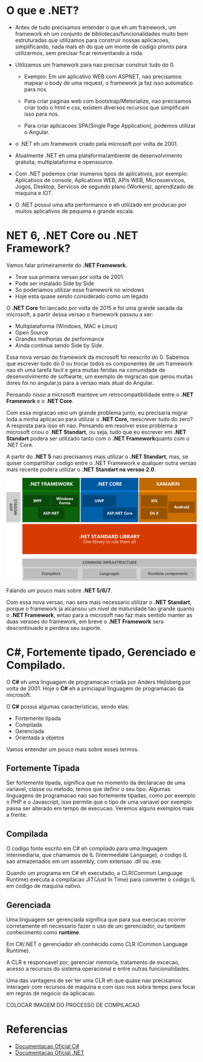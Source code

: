 # O que e .NET?

- Antes de tudo precisamos entender o que eh um framework, um framework eh um conjunto de bibliotecas/funcionalidades muito bem estruturadas que utilizamos para construir nossas aplicacoes, simplificando, nada mais eh do que um monte de codigo pronto para utilizarmos, sem precisar ficar reinventando a roda.

- Utilizamos um framework para nao precisar construir tudo do 0.

  - Exemplo: Em um aplicativo WEB com ASPNET, nao precisamos mapear o body de uma request, o framework ja faz isso automatico para nos.

  - Para criar paginas web com bootstrap/Meterialize, nao precisamos criar todo o html e css, existem diversos recursos que simplificam isso para nos.

  - Para criar aplicacoes SPA(Single Page Application), podemos utilizar o Angular.

- o .NET eh um framework criado pela microsoft por volta de 2001.

- Atualmente .NET eh uma plataforma/ambiente de desenvolvimento gratuita, multiplataforma e opensource.

- Com .NET podemos criar inumeros tipos de aplicativos, por exemplo: Aplicativos de console, Aplicativos WEB, APIs WEB, Microsservicos, Jogos, Desktop, Servicos de segundo plano (Workers), aprendizado de maquina e IOT.

- O .NET possui uma alta performance e eh utilizado em producao por muitos aplicativos de pequena e grande escala.

# NET 6, .NET Core ou .NET Framework?

Vamos falar primeiramente do **.NET Framework.**

- Teve sua primeira versao por volta de 2001.
- Pode ser instalado Side by Side
- So poderiamos utilizar esse framework no windows
- Hoje esta quase sendo considerado como um legado

O **.NET Core** foi lancado por volta de 2015 e foi uma grande sacada da microsoft, a partir dessa versao o framework passou a ser:

- Multiplataforma (Windows, MAC e Linux)
- Open Source
- Grandes melhorias de performance
- Ainda continua sendo Side by Side.

Essa nova versao do framework da microsoft foi reescrito do 0. Sabemos que escrever tudo do 0 ou trocar todos os componentes de um framework nao eh uma tarefa facil e gera muitas feridas na comunidade de desenvolvimento de softwarte, um exemplo de migracao que gerou muitas dores foi no angular.js para a versao mais atual do Angular.

Pensando nisso a microsoft manteve um retrocompatibilidade entre o **.NET Framework** e o .**NET Core**.

Com essa migracao veio um grande problema junto, eu precisaria migrar toda a minha aplicacao para utilizar o **.NET Core,** reescrever tudo do zero? A resposta para isso eh nao. Pensando em resolver esse problema a microsoft criou o .**NET Standart**, ou seja, tudo que eu escrever em **.NET Standart** podera ser utilizado tanto com o **.NET Framework**quanto com o .NET Core.

A partir do **.NET 5** nao precisamos mais utilizar o **.NET Standart**, mas, se quiser compartilhar codigo entre o .NET Framework e qualquer outra versao mais recente podera utilizar o **.NET Standart na versao 2.0**.

![Dotnet Standart](./imagens/platforms-netstandard.png)

Falando um pouco mais sobre **.NET 5/6/7**.

Com essa nova versao, nao sera mais necessario utilizar o **.NET Standart**, porque o framework ja alcansou um nivel de maturidade tao grande quanto o **.NET Framework**, entao para a microsoft nao faz mais sentido manter as duas versoes do framework, em breve o **.NET Framework** sera descontinuado e perdera seu suporte.

# C#, Fortemente tipado, Gerenciado e Compilado.

O **C#** eh uma linguagem de programacao criada por Anders Hejlsberg por volta de 2001. Hoje o **C#** eh a princiapal linguagem de programacao da microsoft.

O **C#** possui algumas caracteristicas, sendo elas:

- Fortemente tipada
- Compilada
- Gerenciada
- Orientada a objetos

Vamos entender um pouco mais sobre esses termos.

## Fortemente Tipada

Ser fortemente tipada, significa que no momento da declaracao de uma variavel, classe ou metodo, temos que definir o seu tipo. Algumas linguagens de programacao nao sao fortemente tipadas, como por exemplo o PHP e o Javascript, isso permite que o tipo de uma variavel por exemplo passa ser alterado em tempo de execucao. Veremos alguns exemplos mais a frente.

## Compilada

O codigo fonte escrito em C# eh compilado para uma linguagem intermediaria, que chamamos de IL (Intermediate Language), o codigo IL sao armazenados em um assembly, com extensao .dll ou .exe.

Quando um programa em C# eh executado, a CLR(Common Language Runtime) executa a compilacao JIT(Just In Time) para converter o codigo IL em codigo de maquina nativo.

## Gerenciada

Uma linguagem ser gerenciada significa que para sua execucao ocorrer corretamente eh necessario fazer o uso de um gerenciador, ou tambem conhecimento como **runtime**.

Em C#/.NET o gerenciador eh conhecido como CLR (Common Language Runtime).

A CLR e responsavel por, gerenciar memoria, tratamento de excecao, acesso a recursos do sistema operacional e entre outras funcionalidades.

Uma das vantagens de ser ter uma CLR eh que quase nao precisamos interageir com recursos de maquina e com isso nos sobra tempo para focar em regras de negocio da aplicacao.

COLOCAR IMAGEM DO PROCESSO DE COMPILACAO

# Referencias

- [Documentacao Oficial C#](https://docs.microsoft.com/pt-br/dotnet/csharp/tour-of-csharp/)
- [Documentacao Oficial .NET](https://docs.microsoft.com/pt-br/dotnet/standard/clr)
